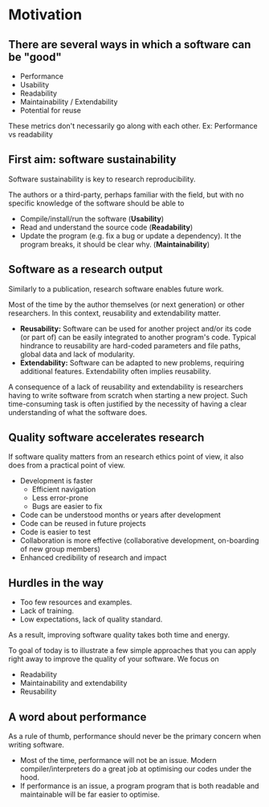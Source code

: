 

# Motivation


## There are several ways in which a software can be "good"

-   Performance
-   Usability
-   Readability
-   Maintainability / Extendability
-   Potential for reuse

These metrics don't necessarily go along with each other.
Ex: Performance vs readability


## First aim: software sustainability

Software sustainability is key to research reproducibility.

The authors or a third-party, perhaps familiar with the field, but with no specific
knowledge of the software should be able to

-   Compile/install/run the software (**Usability**)
-   Read and understand the source code (**Readability**)
-   Update the program (e.g. fix a bug or update a dependency). It
    the program breaks, it should be clear why. (**Maintainability**)


## Software as a research output

Similarly to a publication, research software enables future work. 

Most of the time by the author themselves (or next generation) or
other researchers.  In this context, reusability and extendability
matter.

-   **Reusability:** Software can be used for another project and/or its
    code (or part of) can be easily integrated to another program's
    code.  Typical hindrance to reusability are hard-coded parameters
    and file paths, global data and lack of modularity.
-   **Extendability:** Software can be adapted to new problems, requiring 
    additional features. Extendability often implies reusability.

A consequence of a lack of reusability and extendability is
researchers having to write software from scratch when starting a
new project.  Such time-consuming task is often justified by the
necessity of having a clear understanding of what the software does.


## Quality software accelerates research

If software quality matters from an research ethics point of view,
it also does from a practical point of view.

-   Development is faster
    -   Efficient navigation
    -   Less error-prone
    -   Bugs are easier to fix
-   Code can be understood months or years after development
-   Code can be reused in future projects
-   Code is easier to test
-   Collaboration is more effective (collaborative development,
    on-boarding of new group members)
-   Enhanced credibility of research and impact


## Hurdles in the way

-   Too few resources and examples.
-   Lack of training.
-   Low expectations, lack of quality standard.

As a result, improving software quality takes both time and energy.

To goal of today is to illustrate a few simple approaches that you
can apply right away to improve the quality of your software.
We focus on

-   Readability
-   Maintainability and extendability
-   Reusability


## A word about performance

As a rule of thumb, performance should never be the primary concern
when writing software.

-   Most of the time, performance will not be an issue. Modern
    compiler/interpreters do a great job at optimising our codes under
    the hood.
-   If performance is an issue, a program program that is both readable and 
    maintainable will be far easier to optimise.

